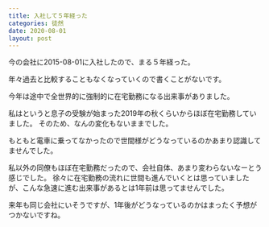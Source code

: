 ```yaml
---
title: 入社して５年経った
categories: 徒然
date: 2020-08-01
layout: post
---
```


今の会社に2015-08-01に入社したので、まる５年経った。

年々過去と比較することもなくなっていくので書くことがないです。

今年は途中で全世界的に強制的に在宅勤務になる出来事がありました。

私はというと息子の受験が始まった2019年の秋くらいからほぼ在宅勤務していました。
そのため、なんの変化もないままでした。

もともと電車に乗ってなかったので世間様がどうなっているのかあまり認識してませんでした。

私以外の同僚もほぼ在宅勤務だったので、会社自体、あまり変わらないなーとう感じでした。
徐々に在宅勤務の流れに世間も進んでいくとは思っていましたが、こんな急速に進む出来事があるとは1年前は思ってませんでした。

来年も同じ会社にいそうですが、1年後がどうなっているのかはまったく予想がつかないですね。
